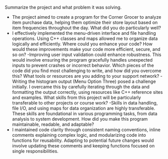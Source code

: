 Summarize the project and what problem it was solving.
- The project aimed to create a program for the Corner Grocer to analyze item purchase data, helping them optimize their store layout based on item frequencies throughout the day.
What did you do particularly well?
- I effectively implemented the menu-driven interface and file handling operations. Using C++ classes and maps allowed me to organize data logically and efficiently.
Where could you enhance your code? How would these improvements make your code more efficient, secure, and so on?
-Improving user input validation could enhance robustness. This would involve ensuring the program gracefully handles unexpected inputs to prevent crashes or incorrect behavior.
Which pieces of the code did you find most challenging to write, and how did you overcome this? What tools or resources are you adding to your support network?
-Writing the histogram output (Menu Option Three) posed a challenge initially. I overcame this by carefully iterating through the data and formatting the output correctly, using resources like C++ reference sites and examples.
What skills from this project will be particularly transferable to other projects or course work?
-Skills in data handling, file I/O, and using maps for data organization are highly transferable. These skills are foundational in various programming tasks, from data analysis to system development.
How did you make this program maintainable, readable, and adaptable?
- I maintained code clarity through consistent naming conventions, inline comments explaining complex logic, and modularizing code into functions for reusability. Adapting to potential future changes would involve updating these comments and keeping functions focused on single responsibilities.
